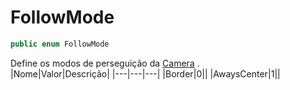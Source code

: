 # FollowMode
```csharp
public enum FollowMode
```
Define os modos de perseguição da [Camera](/api/Claw/Graphics/Camera.md#Camera) .<br />
|Nome|Valor|Descrição|
|---|---|---|
|Border|0||
|AwaysCenter|1||
